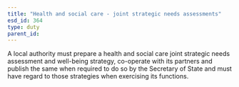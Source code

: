 ```yaml
---
title: "Health and social care - joint strategic needs assessments"
esd_id: 364
type: duty
parent_id:  
---
```


A local authority must prepare a health and social care joint strategic needs assessment and well-being strategy, co-operate with its partners and publish the same when required to do so by the Secretary of State and must have regard to those strategies when exercising its functions. 

